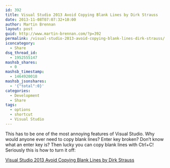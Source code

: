 ```yaml
---
id: 392
title: Visual Studio 2013 Avoid Copying Blank Lines by Dirk Strauss
date: 2013-11-08T07:07:32+10:00
author: Martin Brennan
layout: post
guid: http://www.martin-brennan.com/?p=392
permalink: /visual-studio-2013-avoid-copying-blank-lines-dirk-strauss/
iconcategory:
  - Share
dsq_thread_id:
  - 1952555147
mashsb_shares:
  - 0
mashsb_timestamp:
  - 1464920018
mashsb_jsonshares:
  - '{"total":0}'
categories:
  - Development
  - Share
tags:
  - options
  - shortcut
  - Visual Studio
---
```

This has to be one of the most annoying features of Visual Studio. Why would anyone ever need to copy blank lines? Enter key broken? Don&#8217;t know what an enter key is? Then lucky you can copy blank lines with Ctrl+C! Seriously this is how to turn it off:

[Visual Studio 2013 Avoid Copying Blank Lines by Dirk Strauss](http://www.dirkstrauss.com/visual-studio-2013-2/visual-studio-2013-avoid-copying-blank-lines#.UnwAK84W3Kk)
